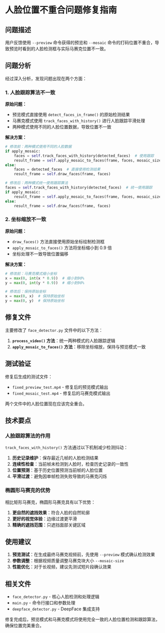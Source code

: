 # 人脸位置不重合问题修复指南

## 问题描述

用户反馈使用 `--preview` 命令获得的预览和 `--mosaic` 命令的打码位置不重合，导致预览时看到的人脸检测框与实际马赛克位置不一致。

## 问题分析

经过深入分析，发现问题出现在两个方面：

### 1. 人脸跟踪算法不一致

**原始问题：**
- 预览模式直接使用 `detect_faces_in_frame()` 的原始检测结果
- 马赛克模式使用 `track_faces_with_history()` 进行人脸跟踪平滑处理
- 两种模式使用不同的人脸位置数据，导致位置不一致

**解决方案：**
```python
# 修改前：两种模式使用不同的人脸数据
if apply_mosaic:
    faces = self.track_faces_with_history(detected_faces)  # 使用跟踪
    result_frame = self.apply_mosaic_to_faces(frame, faces, mosaic_size)
else:
    faces = detected_faces  # 直接使用检测结果
    result_frame = self.draw_faces(frame, faces)

# 修改后：两种模式统一使用跟踪算法
faces = self.track_faces_with_history(detected_faces)  # 统一使用跟踪
if apply_mosaic:
    result_frame = self.apply_mosaic_to_faces(frame, faces, mosaic_size)
else:
    result_frame = self.draw_faces(frame, faces)
```

### 2. 坐标缩放不一致

**原始问题：**
- `draw_faces()` 方法直接使用原始坐标绘制检测框
- `apply_mosaic_to_faces()` 方法将坐标缩小到 0.9 倍
- 坐标处理不一致导致位置偏移

**解决方案：**
```python
# 修改前：马赛克模式缩小坐标
x = max(0, int(x * 0.9))  # 缩小到90%
y = max(0, int(y * 0.9))  # 缩小到90%

# 修改后：保持原始坐标
x = max(0, x)  # 保持原始坐标
y = max(0, y)  # 保持原始坐标
```

## 修复文件

主要修改了 `face_detector.py` 文件中的以下方法：

1. **`process_video()` 方法**：统一两种模式的人脸跟踪逻辑
2. **`apply_mosaic_to_faces()` 方法**：移除坐标缩放，保持与预览模式一致

## 测试验证

修复后生成的测试文件：
- `fixed_preview_test.mp4` - 修复后的预览模式输出
- `fixed_mosaic_test.mp4` - 修复后的马赛克模式输出

两个文件中的人脸位置现在应该完全重合。

## 技术要点

### 人脸跟踪算法的作用

`track_faces_with_history()` 方法通过以下机制减少检测抖动：

1. **历史记录维护**：保存最近几帧的人脸检测结果
2. **连续性检查**：当前帧未检测到人脸时，检查历史记录的一致性
3. **位置预测**：基于历史位置预测当前帧的人脸位置
4. **平滑过渡**：避免因单帧检测失败导致的马赛克闪烁

### 椭圆形马赛克的优势

相比矩形马赛克，椭圆形马赛克具有以下优势：

1. **更自然的遮挡效果**：符合人脸的自然轮廓
2. **更好的视觉体验**：边缘过渡更平滑
3. **精确的遮挡范围**：只遮挡面部关键区域

## 使用建议

1. **预览测试**：在生成最终马赛克视频前，先使用 `--preview` 模式确认检测效果
2. **参数调整**：根据视频质量调整马赛克块大小 `--mosaic-size`
3. **性能优化**：对于长视频，建议先测试短片段确认效果

## 相关文件

- `face_detector.py` - 核心人脸检测和处理逻辑
- `main.py` - 命令行接口和参数处理
- `deepface_detector.py` - DeepFace 集成支持

修复完成后，预览模式和马赛克模式将使用完全一致的人脸位置检测和跟踪算法，确保位置完美重合。